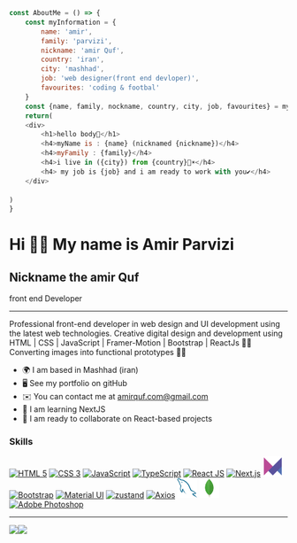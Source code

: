 ```javascript
const AboutMe = () => {
    const myInformation = {
        name: 'amir',
        family: 'parvizi',
        nickname: 'amir Quf',
        country: 'iran',
        city: 'mashhad',
        job: 'web designer(front end devloper)',
        favourites: 'coding & footbal'
    }
    const {name, family, nockname, country, city, job, favourites} = myInformation
    return(
    <div>
        <h1>hello body👋</h1>
        <h4>myName is : {name} (nicknamed {nickname})</h4>
        <h4>myFamily : {family}</h4>
        <h4>i live in ({city}) from {country}🦁☀</h4>
        <h4> my job is {job} and i am ready to work with you✔</h4>
    </div>
    
)
}
```

Hi 🙋‍♂️ My name is Amir Parvizi
======
Nickname the amir Quf
--

front end Developer

---

Professional front-end developer in web design and UI development using the latest web technologies. Creative digital design and development using HTML | CSS | JavaScript | Framer-Motion | Bootstrap | ReactJs 👨‍💻 Converting images into functional prototypes 👨‍💻 

- 🌍 I am based in Mashhad (iran)
- 🖥️ See my portfolio on gitHub
- ✉️ You can contact me at amirquf.com@gmail.com
- 🧠 I am learning NextJS
- 🤝 I am ready to collaborate on React-based projects

### Skills

<p align="left">
    <a href="https://developer.mozilla.org/en-US/docs/Glossary/HTML5" target="_blank" rel="noreferrer"><img src="https://cdn.jsdelivr.net/gh/devicons/devicon/icons/html5/html5-original.svg" width="40" alt="HTML 5" /></a>
    <a href="https://www.w3.org/TR/CSS/#css" target="_blank" rel="noreferrer"><img src="https://cdn.jsdelivr.net/gh/devicons/devicon/icons/css3/css3-original.svg" width="40" alt="CSS 3" /></a>
    <a href="https://developer.mozilla.org/en-US/docs/Web/JavaScript" target="_blank" rel="noreferrer"><img src="https://cdn.jsdelivr.net/gh/devicons/devicon/icons/javascript/javascript-original.svg" width="40" alt="JavaScript" /></a>
    <a href="https://www.typescriptlang.org" target="_blank" rel="noreferrer"><img src="https://cdn.jsdelivr.net/gh/devicons/devicon/icons/typescript/typescript-original.svg" width="40" alt="TypeScript" /></a>
    <a href="https://reactjs.org/" target="_blank" rel="noreferrer"><img src="https://cdn.jsdelivr.net/gh/devicons/devicon/icons/react/react-original.svg" width="40" alt="React JS" /></a>
    <a href="https://nextjs.org/" target="_blank" rel="noreferrer"> <img src="https://cdn.jsdelivr.net/gh/devicons/devicon/icons/nextjs/nextjs-original.svg" width="40" alt="Next.js" /></a>
    <a href="https://motion.dev/" target="_blank" rel="noreferrer"><img src="https://github.com/amir-Quf/amir-Quf/blob/main/motion.png?raw=true" width="36" height="36" alt="Framer Motion" /></a>
    <a href="https://getbootstrap.com/" target="_blank" rel="noreferrer"><img src="https://cdn.jsdelivr.net/gh/devicons/devicon/icons/bootstrap/bootstrap-original.svg" width="40" alt="Bootstrap" /></a>
    <a href="https://mui.com/material-ui/" target="_blank" rel="noreferrer"><img src="https://cdn.jsdelivr.net/gh/devicons/devicon/icons/materialui/materialui-original.svg" width="40" alt="Material UI" /></a>
    <a href="" target="_blank" rel="noreferrer"><img width="40" alt="zustand" /></a>
    <a href="" target="_blank" rel="noreferrer"></a>
    <a href="" target="_blank" rel="noreferrer"></a>
    <a href="https://axios-http.com/docs/intro" target="_blank" rel="noreferrer"><img src="https://cdn.jsdelivr.net/gh/devicons/devicon/icons/axios/axios-plain.svg" width="40" alt="Axios" /></a>
    <a href="https://www.mysql.com/" target="_blank" rel="noreferrer"><img src="https://raw.githubusercontent.com/amir-Quf/amir-Quf/36e3b47851f8453722a72155f7cbc487adc4d0ae/mysql.svg" width="36" height="36" alt="MySQL" /></a>
    <a href="https://www.mongodb.com/" target="_blank" rel="noreferrer"><img src="https://raw.githubusercontent.com/amir-Quf/amir-Quf/36e3b47851f8453722a72155f7cbc487adc4d0ae/mongodb.svg" width="36" height="36" alt="MongoDB" /></a>
    <a href="https://www.adobe.com/uk/products/photoshop.html" target="_blank" rel="noreferrer"><img src="https://cdn.jsdelivr.net/gh/devicons/devicon/icons/photoshop/photoshop-original.svg" width="40" alt="Adobe Photoshop" /></a>
</p>

----
<img src='https://github-readme-stats.vercel.app/api?username=amir-Quf&show_icons=true&theme=radical' /><img src='https://github-readme-stats.vercel.app/api/top-langs/?username=amir-Quf&layout=compact&theme=radical' />
